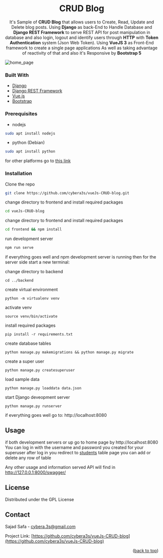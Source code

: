 <div id="top"></div>

<div align="center">
  <h1 align="center">CRUD Blog</h1>

  <p align="center">
It's Sample of <b>CRUD Blog</b> that allows users to Create, Read, Update and Delete blog posts. 
Using <b>Django</b> as back-End to Handle Database and <b>Django REST Framework</b> to serve REST API for post manipulation in database and also login, logout and identify users through <b>HTTP</b>  with <b>Token Authentication</b>  system (Json Web Token). Using <b>VueJS 3</b> as Front-End framework to create a single page applications As well as taking advantage of reactivity of that and also it's Responsive by <b>Bootstrap 5</b>
  
  </p>
</div>
<div>
	<img src="https://user-images.githubusercontent.com/74768669/169647855-840dd9cc-668c-4553-8e74-8b3b3572b3b5.png" alt="home_page" >
</div>

### Built With
 * [Django](https://www.djangoproject.com/)
 * [Django REST Framework](https://www.django-rest-framework.org/)
* [Vue.js](https://vuejs.org/)
* [Bootstrap](https://getbootstrap.com)


### Prerequisites

 * nodejs
  ```sh
  sudo apt install nodejs
  ```
 * python (Debian)
  ```sh
  sudo apt install python
  ```
for other platforms go to  [this link](https://www.python.org/downloads/)
### Installation

Clone the repo
   ```sh
   git clone https://github.com/cybera3s/vueJs-CRUD-blog.git
   ```
change directory to frontend and install required packages
   ```sh
   cd vueJs-CRUD-blog
   ```
change directory to frontend and install required packages
   ```sh
   cd frontend && npm install
   ```
run development server
   ```sh
   npm run serve
   ```
if everything goes well and npm development server is running then for the server side 
start a new terminal: 

 change directory to backend 
	 
    cd ../backend
create virtual environment 

    python -m virtualenv venv
  activate venv
  

    source venv/bin/activate

install required packages

    pip install -r requirements.txt
create database tables

    python manage.py makemigrations && python manage.py migrate
create a super user

    python manage.py createsuperuser

load sample data

    python manage.py loaddata data.json


start Django deveopment server

    python manage.py runserver

if everything goes well go to:   http://localhost:8080
 


<!-- USAGE EXAMPLES -->
## Usage

if both development servers or up go to home page by
 http://localhost:8080
You can log in with the username and password you created for your superuser
after log in you redirect to [students](http://localhost:8080/students) table page you can add or delete any row of table

Any other usage and information served API will find in http://127.0.0.1:8000/swagger/

<!-- LICENSE -->
## License

Distributed under the GPL License




<!-- CONTACT -->
## Contact

Sajad Safa - cybera.3s@gmail.com

Project Link: [https://github.com/cybera3s/vueJs-CRUD-blog](https://github.com/cybera3s/vueJs-CRUD-blog)

<p align="right">(<a href="#top">back to top</a>)</p>

<!-- MARKDOWN LINKS & IMAGES -->
<!-- https://www.markdownguide.org/basic-syntax/#reference-style-links -->
[contributors-shield]: https://img.shields.io/github/contributors/cybera3s/vueJs-CRUD-blog.svg?style=for-the-badge
[contributors-url]: https://github.com/cybera3s/vueJs-CRUD-blog/graphs/contributors
[forks-shield]: https://img.shields.io/github/forks/cybera3s/vueJs-CRUD-blog.svg?style=for-the-badge
[forks-url]: https://github.com/cybera3s/vueJs-CRUD-blog/network/members
[stars-shield]: https://img.shields.io/github/stars/cybera3s/vueJs-CRUD-blog.svg?style=for-the-badge
[stars-url]: https://github.com/cybera3s/vueJs-CRUD-blog/stargazers
[issues-shield]: https://img.shields.io/github/issues/cybera3s/vueJs-CRUD-blog.svg?style=for-the-badge
[issues-url]: https://github.com/cybera3s/vueJs-CRUD-blog/issues
[license-shield]: https://img.shields.io/github/license/cybera3s/vueJs-CRUD-blog.svg?style=for-the-badge
[license-url]: https://github.com/cybera3s/vueJs-CRUD-blog/blob/master/LICENSE.txt
[linkedin-shield]: https://img.shields.io/badge/-LinkedIn-black.svg?style=for-the-badge&logo=linkedin&colorB=555
[linkedin-url]: https://www.linkedin.com/in/cybera3s
